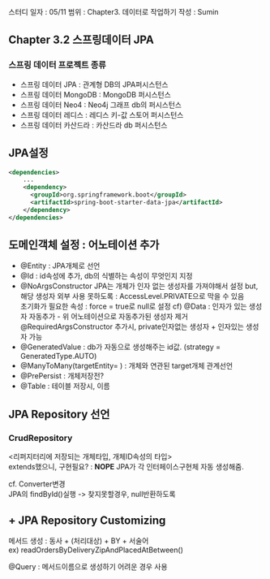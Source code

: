 스터디 일자 : 05/11
범위 : Chapter3. 데이터로 작업하기
작성 : Sumin


## Chapter 3.2 스프링데이터 JPA

### 스프링 데이터 프로젝트 종류
- 스프링 데이터 JPA : 관계형 DB의 JPA퍼시스턴스
- 스프링 데이터 MongoDB : MongoDB 퍼시스턴스
- 스프링 데이터 Neo4 : Neo4j 그래프 db의 퍼시스턴스
- 스프링 데이터 레디스 : 레디스 키-값 스토어 퍼시스턴스
- 스프링 데이터 카산드라 : 카산드라 db 퍼시스턴스

## JPA설정

```xml
<dependencies>
    ...
    <dependency>
      <groupId>org.springframework.boot</groupId>
      <artifactId>spring-boot-starter-data-jpa</artifactId>
    </dependency>
</dependencies>
```

## 도메인객체 설정 : 어노테이션 추가
- @Entity : JPA개체로 선언
- @Id : id속성에 추가, db의 식별하는 속성이 무엇인지 지정
- @NoArgsConstructor
  JPA는 개체가 인자 없는 생성자를 가져야해서 설정
  but, 해당 생성자 외부 사용 못하도록 : AccessLevel.PRIVATE으로 막을 수 있음  
  초기화가 필요한 속성 : force = true로 null로 설정
  cf) @Data : 인자가 있는 생성자 자동추가 - 위 어노테이션으로 자동추가된 생성자 제거  
  @RequiredArgsConstructor 추가시, private인자없는 생성자 + 인자있는 생성자 가능  
- @GeneratedValue : db가 자동으로 생성해주는 id값. (strategy = GeneratedType.AUTO)
- @ManyToMany(targetEntity= ) : 개체와 연관된 target개체 관계선언
- @PrePersist : 개체저장전?
- @Table : 테이블 저장시, 이름

## JPA Repository 선언
### CrudRepository
<리퍼지터리에 저장되는 개체타입, 개체ID속성의 타입>  
extends했으니, 구현필요? : **NOPE** JPA가 각 인터페이스구현체 자동 생성해줌.   

cf. Converter변경   
  JPA의 findById()실행 -> 찾지못할경우, null반환하도록

## + JPA Repository Customizing
메서드 생성 : 동사 + (처리대상) + BY + 서술어  
ex) readOrdersByDeliveryZipAndPlacedAtBetween()  

@Query : 메서드이름으로 생성하기 어려운 경우 사용
